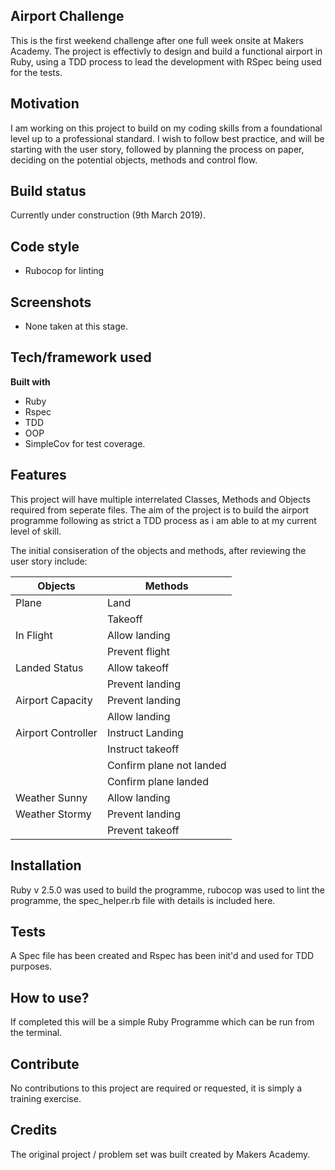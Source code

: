 ## Airport Challenge
This is the first weekend challenge after one full week onsite at Makers Academy. The project is effectivly to design and build a functional airport in Ruby, using a TDD process to lead the development with RSpec being used for the tests.  

## Motivation
I am working on this project to build on my coding skills from a foundational level up to a professional standard. I wish to follow best practice, and will be starting with the user story, followed by planning the process on paper, deciding on the potential objects, methods and control flow. 

## Build status
Currently under construction (9th March 2019). 

## Code style
- Rubocop for linting
 
## Screenshots
- None taken at this stage. 

## Tech/framework used
<b>Built with</b>
- Ruby
- Rspec
- TDD
- OOP
- SimpleCov for test coverage. 

## Features
This project will have multiple interrelated Classes, Methods and Objects required from seperate files. The aim of the project is to build the airport programme following as strict a TDD process as i am able to at my current level of skill. 

The initial consiseration of the objects and methods, after reviewing the user story include: 

| Objects             | Methods                  |
|---------------------|------------------------- |
| Plane               | Land                     |
|                     | Takeoff                  |
| In Flight           | Allow landing            |
|                     | Prevent flight           |
| Landed Status       | Allow takeoff            |
|                     | Prevent landing          |
| Airport Capacity    | Prevent landing          |
|                     | Allow landing            |
| Airport Controller  | Instruct Landing         |
|                     | Instruct takeoff         |
|                     | Confirm plane not landed |
|                     | Confirm plane landed     |
| Weather Sunny       | Allow landing            |
| Weather Stormy      | Prevent landing          |
|                     | Prevent takeoff          |



## Installation
Ruby v 2.5.0 was used to build the programme, rubocop was used to lint the programme, the spec_helper.rb file with details is included here. 

## Tests
A Spec file has been created and Rspec has been init'd and used for TDD purposes. 

## How to use?
If completed this will be a simple Ruby Programme which can be run from the terminal. 

## Contribute
No contributions to this project are required or requested, it is simply a training exercise. 

## Credits
The original project / problem set was built created by Makers Academy.
